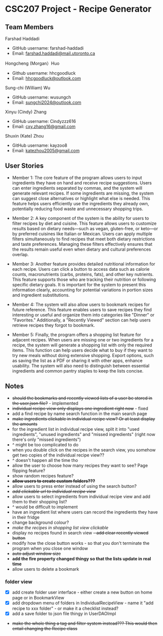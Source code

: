# CSC207 Project - Recipe Generator

## Team Members

⁠Farshad Haddadi 
* GitHub username: farshad-haddadi
* Email:⁠⁠ farshad.haddadi@mail.utoronto.ca

Hongcheng (Morgan）Huo
* Github username: hhcgoodluck
* Email: hhcgoodluck@outlook.com

Sung-chi (William) Wu
* GitHub username: ⁠⁠wusungch 
* Email:⁠⁠ sungchi2024@outlook.com

Xinyu (Cindy) Zhang
* GitHub username: Cindyzzz616
* Email: cxy.zhang16@gmail.com

Shuxin (Kate) Zhou
* GitHub username: kayzoo8
* Email: katezhou2005@gmail.com

## User Stories
*	Member 1: The core feature of the program allows users to input ingredients they have on hand and receive recipe suggestions. Users can enter ingredients separated by commas, and the system will generate relevant recipes. If some ingredients are missing, the system can suggest close alternatives or highlight what else is needed. This feature helps users efficiently use the ingredients they already own, potentially reducing food waste and unnecessary shopping trips.

*	Member 2: A key component of the system is the ability for users to filter recipes by diet and cuisine. This feature allows users to customize results based on dietary needs—such as vegan, gluten-free, or keto—or by preferred cuisines like Italian or Mexican. Users can apply multiple filters simultaneously to find recipes that meet both dietary restrictions and taste preferences. Managing these filters effectively ensures that the results remain useful even when dietary and cultural preferences overlap.

*	Member 3: Another feature provides detailed nutritional information for each recipe. Users can click a button to access data such as calorie counts, macronutrients (carbs, proteins, fats), and other key nutrients. This feature supports those who are tracking their nutrition or following specific dietary goals. It is important for the system to present this information clearly, accounting for potential variations in portion sizes and ingredient substitutions.

*	Member 4: The system will also allow users to bookmark recipes for future reference. This feature enables users to save recipes they find interesting or useful and organize them into categories like "Dinner" or "Favorites." Additionally, a "Recently Viewed" section can help users retrieve recipes they forgot to bookmark.

*	Member 5: Finally, the program offers a shopping list feature for adjacent recipes. When users are missing one or two ingredients for a recipe, the system will generate a shopping list with only the required items. This function can help users decide what to buy if they want to try new meals without doing extensive shopping. Export options, such as saving the list as a PDF or sharing it with other apps, enhance usability. The system will also need to distinguish between essential ingredients and common pantry staples to keep the lists concise.

## Notes
- ~~should the bookmarks and recently viewed lists of a user be stored in the user.json file?~~ - implemented
- ~~individual recipe view only displays one ingredient right now~~ - fixed
- add a find recipe by name search function in the main search page
- ~~make ingredients clickable in individual recipe view? Or at least display the amounts~~
- for the ingredient list in individual recipe view, split it into "used ingredients", "unused ingredients" and "missed ingredients" (right now there's only "missed ingredients")
- ^ might be too complicated to do
- when you double click on the recipes in the search view, you somehow get two copies of the individual recipe view??
- ^ doesn't happen all the time tho
- allow the user to choose how many recipes they want to see? Page flipping feature?
- show random recipes feature?
- ~~**allow users to create custom folders???**~~
- allow users to press enter instead of using the search button?
- ~~*add clickable url to individual recipe view*~~
- allow users to select ingredients from individual recipe view and add them to their shopping list?
- ^ would be difficult to implement
- have an ingredient list where users can record the ingredients they have in their fridge
- change background colour?
- *make the recipes in shopping list view clickable*
- display no recipes found in search view
~~- add clear recently viewed button~~
- modify how the close button works - so that you don't terminate the program when you close one window
- ~~auto adjust window size~~
- **add the fire property changed thingy so that the lists update in real time**
- allow users to delete a bookmark

### folder view ###
- [X] add create folder user interface - either create a new button on home page or in BookmarkView
- [X] add dropdown menu of folders in IndividualRecipeView - name it "add recipe to xxx folder" - or make it a checklist instead?
- [X] add a save folder to json file thingy in UserDAOImpl
- ~~make the whole thing a tag and filter system instead??? This would then entail changing the Recipe class~~

